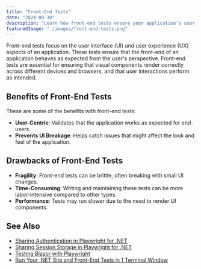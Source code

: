 ```yaml
---
title: "Front-End Tests"
date: "2024-08-30"
description: "Learn how front-end tests ensure your application’s user interface performs as expected, providing a seamless user experience across all devices."
featuredImage: "./images/front-end-tests.png"
---
```


Front-end tests focus on the user interface (UI) and user experience (UX) aspects of an application. These tests ensure that the front-end of an application behaves as expected from the user's perspective. Front-end tests are essential for ensuring that visual components render correctly across different devices and browsers, and that user interactions perform as intended.

## Benefits of Front-End Tests

These are some of the benefits with front-end tests:

- **User-Centric**: Validates that the application works as expected for end-users.
- **Prevents UI Breakage**: Helps catch issues that might affect the look and feel of the application.

## Drawbacks of Front-End Tests

- **Fragility**: Front-end tests can be brittle, often breaking with small UI changes.
- **Time-Consuming**: Writing and maintaining these tests can be more labor-intensive compared to other types.
- **Performance**: Tests may run slower due to the need to render UI components.

## See Also

- [Sharing Authentication in Playwright for .NET](https://blog.nimblepros.com/blogs/sharing-authentication-in-playwright-for-dotnet/)
- [Sharing Session Storage in Playwright for .NET](https://blog.nimblepros.com/blogs/sharing-session-storage-in-playwright-for-dotnet/)
- [Testing Blazor with Playwright](https://www.youtube.com/watch?v=ZZXNPboS0v8)
- [Run Your .NET Site and Front-End Tests in 1 Terminal Window](https://www.youtube.com/watch?v=Yz5yiF_F4G8)